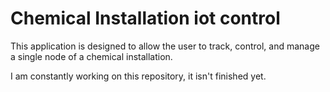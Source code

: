 # Chemical Installation iot control

This application is designed to allow the user to track, control, and manage a single node of a chemical installation. 


I am constantly working on this repository, it isn't finished yet. 